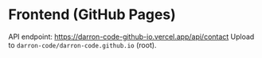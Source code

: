 # Frontend (GitHub Pages)
API endpoint: https://darron-code-github-io.vercel.app/api/contact
Upload to `darron-code/darron-code.github.io` (root).
